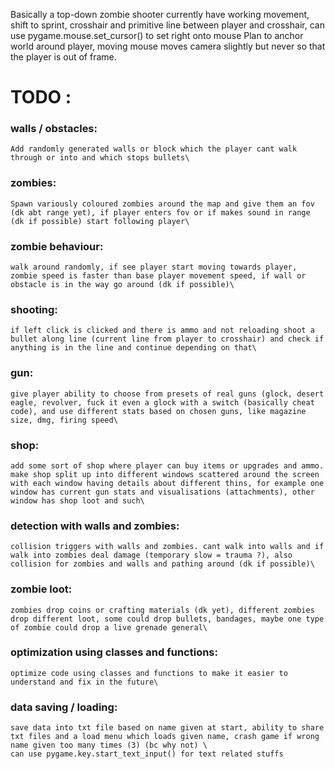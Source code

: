 Basically a top-down zombie shooter
currently have working movement, shift to sprint, crosshair and primitive line between player and crosshair, can use pygame.mouse.set_cursor() to set right onto mouse
Plan to anchor world around player, moving mouse moves camera slightly but never so that the player is out of frame.

# TODO : 
### walls / obstacles:
    Add randomly generated walls or block which the player cant walk through or into and which stops bullets\
### zombies:
    Spawn variously coloured zombies around the map and give them an fov (dk abt range yet), if player enters fov or if makes sound in range (dk if possible) start following player\
### zombie behaviour:
    walk around randomly, if see player start moving towards player, zombie speed is faster than base player movement speed, if wall or obstacle is in the way go around (dk if possible)\
### shooting:
    if left click is clicked and there is ammo and not reloading shoot a bullet along line (current line from player to crosshair) and check if anything is in the line and continue depending on that\
### gun:
    give player ability to choose from presets of real guns (glock, desert eagle, revolver, fuck it even a glock with a switch (basically cheat code), and use different stats based on chosen guns, like magazine size, dmg, firing speed\
### shop:
    add some sort of shop where player can buy items or upgrades and ammo. make shop split up into different windows scattered around the screen with each window having details about different thins, for example one window has current gun stats and visualisations (attachments), other window has shop loot and such\
### detection with walls and zombies:
    collision triggers with walls and zombies. cant walk into walls and if walk into zombies deal damage (temporary slow = trauma ?), also collision for zombies and walls and pathing around (dk if possible)\
### zombie loot:
    zombies drop coins or crafting materials (dk yet), different zombies drop different loot, some could drop bullets, bandages, maybe one type of zombie could drop a live grenade general\
### optimization using classes and functions:
    optimize code using classes and functions to make it easier to understand and fix in the future\
### data saving / loading:
    save data into txt file based on name given at start, ability to share txt files and a load menu which loads given name, crash game if wrong name given too many times (3) (bc why not) \
    can use pygame.key.start_text_input() for text related stuffs
